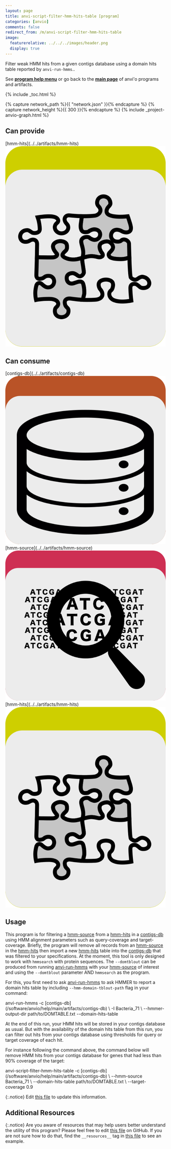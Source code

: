 ```yaml
---
layout: page
title: anvi-script-filter-hmm-hits-table [program]
categories: [anvio]
comments: false
redirect_from: /m/anvi-script-filter-hmm-hits-table
image:
  featurerelative: ../../../images/header.png
  display: true
---
```


Filter weak HMM hits from a given contigs database using a domain hits table reported by `anvi-run-hmms`..

See **[program help menu](../../../../vignette#anvi-script-filter-hmm-hits-table)** or go back to the **[main page](../../)** of anvi'o programs and artifacts.


{% include _toc.html %}
<div id="svg" class="subnetwork"></div>
{% capture network_path %}{{ "network.json" }}{% endcapture %}
{% capture network_height %}{{ 300 }}{% endcapture %}
{% include _project-anvio-graph.html %}


## Can provide

<p style="text-align: left" markdown="1"><span class="artifact-p">[hmm-hits](../../artifacts/hmm-hits) <img src="../../images/icons/CONCEPT.png" class="artifact-icon-mini" /></span></p>

## Can consume

<p style="text-align: left" markdown="1"><span class="artifact-r">[contigs-db](../../artifacts/contigs-db) <img src="../../images/icons/DB.png" class="artifact-icon-mini" /></span> <span class="artifact-r">[hmm-source](../../artifacts/hmm-source) <img src="../../images/icons/HMM.png" class="artifact-icon-mini" /></span> <span class="artifact-r">[hmm-hits](../../artifacts/hmm-hits) <img src="../../images/icons/CONCEPT.png" class="artifact-icon-mini" /></span></p>

## Usage


This program is for filtering a <span class="artifact-n">[hmm-source](/software/anvio/help/main/artifacts/hmm-source)</span> from a <span class="artifact-n">[hmm-hits](/software/anvio/help/main/artifacts/hmm-hits)</span> in a <span class="artifact-n">[contigs-db](/software/anvio/help/main/artifacts/contigs-db)</span> using HMM alignment parameters such as query-coverage and target-coverage. Briefly, the program will remove all records from an <span class="artifact-n">[hmm-source](/software/anvio/help/main/artifacts/hmm-source)</span> in the <span class="artifact-n">[hmm-hits](/software/anvio/help/main/artifacts/hmm-hits)</span> then import a new <span class="artifact-n">[hmm-hits](/software/anvio/help/main/artifacts/hmm-hits)</span> table into the <span class="artifact-n">[contigs-db](/software/anvio/help/main/artifacts/contigs-db)</span> that was filtered to your specifications. At the moment, this tool is only designed to work with `hmmsearch` with protein sequences. The `--domtblout` can be produced from running <span class="artifact-n">[anvi-run-hmms](/software/anvio/help/main/programs/anvi-run-hmms)</span> with your <span class="artifact-n">[hmm-source](/software/anvio/help/main/artifacts/hmm-source)</span> of interest and using the `--domtblout` parameter AND  `hmmsearch` as the program.

For this, you first need to ask <span class="artifact-n">[anvi-run-hmms](/software/anvio/help/main/programs/anvi-run-hmms)</span> to ask HMMER to report a domain hits table by including `--hmm-domain-tblout-path` flag in your command:

<div class="codeblock" markdown="1">
anvi&#45;run&#45;hmms &#45;c <span class="artifact&#45;n">[contigs&#45;db](/software/anvio/help/main/artifacts/contigs&#45;db)</span> \
              &#45;I Bacteria_71 \
              &#45;&#45;hmmer&#45;output&#45;dir path/to/DOMTABLE.txt
              &#45;&#45;domain&#45;hits&#45;table
</div>

At the end of this run, your HMM hits will be stored in your contigs database as usual. But with the availability of the domain hits table from this run, you can filter out hits from your contigs database using thresholds for query or target coverage of each hit.

For instance following the command above, the command below will remove HMM hits from your contigs database for genes that had less than 90% coverage of the target:

<div class="codeblock" markdown="1">
anvi&#45;script&#45;filter&#45;hmm&#45;hits&#45;table &#45;c <span class="artifact&#45;n">[contigs&#45;db](/software/anvio/help/main/artifacts/contigs&#45;db)</span> \
                                  &#45;&#45;hmm&#45;source Bacteria_71 \
                                  &#45;&#45;domain&#45;hits&#45;table path/to/DOMTABLE.txt \
                                  &#45;&#45;target&#45;coverage 0.9
</div>


{:.notice}
Edit [this file](https://github.com/merenlab/anvio/tree/master/anvio/docs/programs/anvi-script-filter-hmm-hits-table.md) to update this information.


## Additional Resources



{:.notice}
Are you aware of resources that may help users better understand the utility of this program? Please feel free to edit [this file](https://github.com/merenlab/anvio/tree/master/bin/anvi-script-filter-hmm-hits-table) on GitHub. If you are not sure how to do that, find the `__resources__` tag in [this file](https://github.com/merenlab/anvio/blob/master/bin/anvi-interactive) to see an example.
